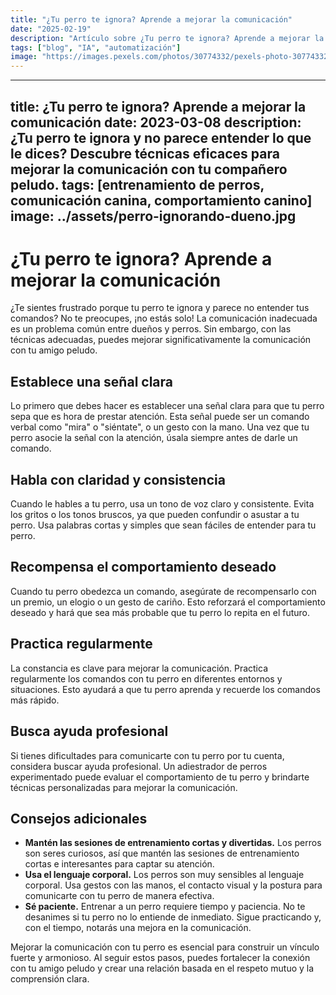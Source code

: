 ```yaml
---
title: "¿Tu perro te ignora? Aprende a mejorar la comunicación"
date: "2025-02-19"
description: "Artículo sobre ¿Tu perro te ignora? Aprende a mejorar la comunicación"
tags: ["blog", "IA", "automatización"]
image: "https://images.pexels.com/photos/30774332/pexels-photo-30774332.jpeg?auto=compress&cs=tinysrgb&h=350"
---
```


---
title: ¿Tu perro te ignora? Aprende a mejorar la comunicación
date: 2023-03-08
description: ¿Tu perro te ignora y no parece entender lo que le dices? Descubre técnicas eficaces para mejorar la comunicación con tu compañero peludo.
tags: [entrenamiento de perros, comunicación canina, comportamiento canino]
image: ../assets/perro-ignorando-dueno.jpg
---

# ¿Tu perro te ignora? Aprende a mejorar la comunicación

¿Te sientes frustrado porque tu perro te ignora y parece no entender tus comandos? No te preocupes, ¡no estás solo! La comunicación inadecuada es un problema común entre dueños y perros. Sin embargo, con las técnicas adecuadas, puedes mejorar significativamente la comunicación con tu amigo peludo.

## Establece una señal clara

Lo primero que debes hacer es establecer una señal clara para que tu perro sepa que es hora de prestar atención. Esta señal puede ser un comando verbal como "mira" o "siéntate", o un gesto con la mano. Una vez que tu perro asocie la señal con la atención, úsala siempre antes de darle un comando.

## Habla con claridad y consistencia

Cuando le hables a tu perro, usa un tono de voz claro y consistente. Evita los gritos o los tonos bruscos, ya que pueden confundir o asustar a tu perro. Usa palabras cortas y simples que sean fáciles de entender para tu perro.

## Recompensa el comportamiento deseado

Cuando tu perro obedezca un comando, asegúrate de recompensarlo con un premio, un elogio o un gesto de cariño. Esto reforzará el comportamiento deseado y hará que sea más probable que tu perro lo repita en el futuro.

## Practica regularmente

La constancia es clave para mejorar la comunicación. Practica regularmente los comandos con tu perro en diferentes entornos y situaciones. Esto ayudará a que tu perro aprenda y recuerde los comandos más rápido.

## Busca ayuda profesional

Si tienes dificultades para comunicarte con tu perro por tu cuenta, considera buscar ayuda profesional. Un adiestrador de perros experimentado puede evaluar el comportamiento de tu perro y brindarte técnicas personalizadas para mejorar la comunicación.

## Consejos adicionales

* **Mantén las sesiones de entrenamiento cortas y divertidas.** Los perros son seres curiosos, así que mantén las sesiones de entrenamiento cortas e interesantes para captar su atención.
* **Usa el lenguaje corporal.** Los perros son muy sensibles al lenguaje corporal. Usa gestos con las manos, el contacto visual y la postura para comunicarte con tu perro de manera efectiva.
* **Sé paciente.** Entrenar a un perro requiere tiempo y paciencia. No te desanimes si tu perro no lo entiende de inmediato. Sigue practicando y, con el tiempo, notarás una mejora en la comunicación.

Mejorar la comunicación con tu perro es esencial para construir un vínculo fuerte y armonioso. Al seguir estos pasos, puedes fortalecer la conexión con tu amigo peludo y crear una relación basada en el respeto mutuo y la comprensión clara.